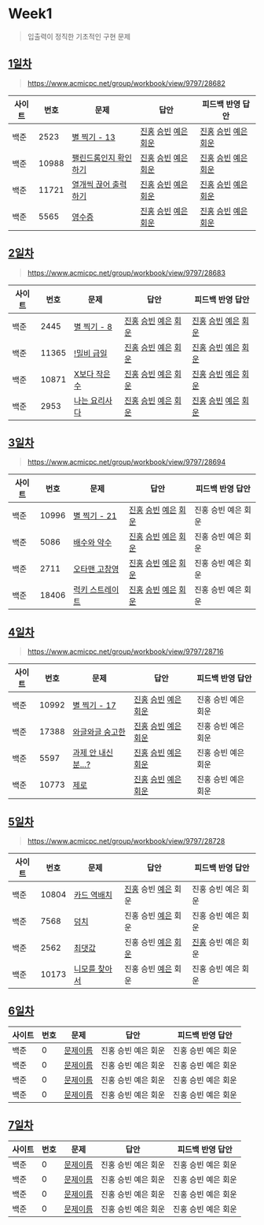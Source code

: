 # Week1

> 입출력이 정직한 기초적인 구현 문제

## [1일차](Day1)

> https://www.acmicpc.net/group/workbook/view/9797/28682

| 사이트 | 번호  | 문제                                                           | 답안                                                                                                                  | 피드백 반영 답안                                                                                                                  |
| ------ | ----- | -------------------------------------------------------------- | --------------------------------------------------------------------------------------------------------------------- | --------------------------------------------------------------------------------------------------------------------------------- |
| 백준   | 2523  | [별 찍기 - 13](https://www.acmicpc.net/problem/2523)           | [진홍](Day1/bj2523_kjh.java) [승빈](Day1/bj2523_wsb.java) [예은](Day1/bj2523_lye.cs) [회운](Day1/bj2523_jhw.java)     | [진홍](Day1/bj2523_kjh_fb.java) [승빈](Day1/bj2523_wsb_fb.java) [예은](Day1/bj2523_lye_fb.cs) [회운](Day1/bj2523_jhw_fb.java)     |
| 백준   | 10988 | [팰린드롬인지 확인하기](https://www.acmicpc.net/problem/10988) | [진홍](Day1/bj10988_kjh.java) [승빈](Day1/bj10988_wsb.java) [예은](Day1/bj10988_lye.cs) [회운](Day1/bj10988_jhw.java) | [진홍](Day1/bj10988_kjh_fb.java) [승빈](Day1/bj10988_wsb_fb.java) [예은](Day1/bj10988_lye_fb.cs) [회운](Day1/bj10988_jhw_fb.java) |
| 백준   | 11721 | [열개씩 끊어 출력하기](https://www.acmicpc.net/problem/11721)  | [진홍](Day1/bj11721_kjh.java) [승빈](Day1/bj11721_wsb.java) [예은](Day1/bj11721_lye.cs) [회운](Day1/bj11721_jhw.java) | [진홍](Day1/bj11721_kjh_fb.java) [승빈](Day1/bj11721_wsb_fb.java) [예은](Day1/bj11721_lye_fb.cs) [회운](Day1/bj11721_jhw_fb.java) |
| 백준   | 5565  | [영수증](https://www.acmicpc.net/problem/5565)                 | [진홍](Day1/bj5565_kjh.java) [승빈](Day1/bj5565_wsb.java) [예은](Day1/bj5565_lye.cs) [회운](Day1/bj5565_jhw.java)     | [진홍](Day1/bj5565_kjh_fb.java) [승빈](Day1/bj5565_wsb_fb.java) [예은](Day1/bj5565_lye_fb.cs) [회운](Day1/bj5565_jhw_fb.java)     |

## [2일차](Day2)

> https://www.acmicpc.net/group/workbook/view/9797/28683

| 사이트 | 번호  | 문제                                                  | 답안                                                                                                                  | 피드백 반영 답안                                                                                                               |
| ------ | ----- | ----------------------------------------------------- | --------------------------------------------------------------------------------------------------------------------- | ------------------------------------------------------------------------------------------------------------------------------ |
| 백준   | 2445  | [별 찍기 - 8](https://www.acmicpc.net/problem/2445)   | [진홍](Day2/bj2445_kjh.java) [승빈](Day2/bj2445_wsb.java) [예은](Day2/bj2445_lye.cs) [회운](Day2/bj2445_jhw.java)     | [진홍](Day2/bj2445_kjh.java) [승빈](Day2/bj2445_wsb_fb.java) [예은](Day2/bj2445_lye_fb.cs) [회운](Day2/bj2445_jhw_fb.java)     |
| 백준   | 11365 | [!밀비 급일](https://www.acmicpc.net/problem/11365)   | [진홍](Day2/bj11365_kjh.java) [승빈](Day2/bj11365_wsb.java) [예은](Day2/bj11365_lye.cs) [회운](Day2/bj11365_jhw.java) | [진홍](Day2/bj11365_kjh.java) [승빈](Day2/bj11365_wsb_fb.java) [예은](Day2/bj11365_lye_fb.cs) [회운](Day2/bj11365_jhw_fb.java) |
| 백준   | 10871 | [X보다 작은수](https://www.acmicpc.net/problem/10871) | [진홍](Day2/bj10871_kjh.java) [승빈](Day2/bj10871_wsb.java) [예은](Day2/bj10871_lye.cs) [회운](Day2/bj10871_jhw.java) | [진홍](Day2/bj10871_kjh.java) [승빈](Day2/bj10871_wsb_fb.java) [예은](Day2/bj10871_lye_fb.cs) [회운](Day2/bj10871_jhw_fb.java) |
| 백준   | 2953  | [나는 요리사다](https://www.acmicpc.net/problem/2953) | [진홍](Day2/bj2953_kjh.java) [승빈](Day2/bj2953_wsb.java) [예은](Day2/bj2953_lye.cs) [회운](Day2/bj2953_jhw.java)     | [진홍](Day2/bj2953_kjh.java) [승빈](Day2/bj2953_wsb_fb.java) [예은](Day2/bj2953_lye_fb.cs) [회운](Day2/bj2953_jhw_fb.java)     |

## [3일차](Day3)

> https://www.acmicpc.net/group/workbook/view/9797/28694

| 사이트 | 번호  | 문제                                                     | 답안                                                                                                                  | 피드백 반영 답안    |
| ------ | ----- | -------------------------------------------------------- | --------------------------------------------------------------------------------------------------------------------- | ------------------- |
| 백준   | 10996 | [별 찍기 - 21](https://www.acmicpc.net/problem/10996)    | [진홍](Day3/bj10996_kjh.java) [승빈](Day3/bj10996_wsb.java) [예은](Day3/bj10996_lye.cs) [회운](Day3/bj10996_jhw.java) | 진홍 승빈 예은 회운 |
| 백준   | 5086  | [배수와 약수](https://www.acmicpc.net/problem/5086)      | [진홍](Day3/bj5086_kjh.java) [승빈](Day3/bj5086_wsb.java) [예은](Day3/bj5086_lye.cs) [회운](Day3/bj5086_jhw.java)     | 진홍 승빈 예은 회운 |
| 백준   | 2711  | [오타맨 고창영](https://www.acmicpc.net/problem/2711)    | [진홍](Day3/bj2711_kjh.java) [승빈](Day3/bj2711_wsb.java) [예은](Day3/bj2711_lye.cs) [회운](Day3/bj2711_jhw.java)     | 진홍 승빈 예은 회운 |
| 백준   | 18406 | [럭키 스트레이트](https://www.acmicpc.net/problem/18406) | [진홍](Day3/bj18406_kjh.java) [승빈](Day3/bj18406_wsb.java) [예은](Day3/bj18406_lye.cs) [회운](Day3/bj18406_jhw.java) | 진홍 승빈 예은 회운 |

## [4일차](Day4)

> https://www.acmicpc.net/group/workbook/view/9797/28716

| 사이트 | 번호  | 문제                                                        | 답안                                                                                                                  | 피드백 반영 답안    |
| ------ | ----- | ----------------------------------------------------------- | --------------------------------------------------------------------------------------------------------------------- | ------------------- |
| 백준   | 10992 | [별 찍기 - 17](https://www.acmicpc.net/problem/10992)       | [진홍](Day4/bj10992_kjh.java) [승빈](Day4/bj10992_wsb.java) [예은](Day4/bj10992_lye.cs) [회운](Day4/bj10992_jhw.java) | 진홍 승빈 예은 회운 |
| 백준   | 17388 | [와글와글 숭고한](https://www.acmicpc.net/problem/17388)    | [진홍](Day4/bj17388_kjh.java) [승빈](Day4/bj17388_wsb.java) [예은](Day4/bj17388_lye.cs) [회운](Day4/bj17388_jhw.java) | 진홍 승빈 예은 회운 |
| 백준   | 5597  | [과제 안 내신 분...?](https://www.acmicpc.net/problem/5597) | [진홍](Day4/bj5597_kjh.java) [승빈](Day4/bj5597_wsb.java) [예은](Day4/bj5597_lye.cs) [회운](Day4/bj5597_jhw.java)     | 진홍 승빈 예은 회운 |
| 백준   | 10773 | [제로](https://www.acmicpc.net/problem/10773)               | [진홍](Day4/bj10773_kjh.java) [승빈](Day4/bj10773_wsb.java) [예은](Day4/bj10773_lye.cs) [회운](Day4/bj10773_jhw.java) | 진홍 승빈 예은 회운 |

## [5일차](Day5)

> https://www.acmicpc.net/group/workbook/view/9797/28728

| 사이트 | 번호  | 문제                                                   | 답안                                        | 피드백 반영 답안    |
| ------ | ----- | ------------------------------------------------------ | ------------------------------------------- | ------------------- |
| 백준   | 10804 | [카드 역배치](https://www.acmicpc.net/problem/10804)   | [진홍](Day5/bj10804_kjh.cs) 승빈 [예은](Day5/bj10804_lye.cs) 회운                         | 진홍 승빈 예은 회운 |
| 백준   | 7568  | [덩치](https://www.acmicpc.net/problem/7568)           | 진홍 승빈 [예은](Day5/bj7568_lye.cs) 회운                         | 진홍 승빈 예은 회운 |
| 백준   | 2562  | [최댓값](https://www.acmicpc.net/problem/2562)         | 진홍 승빈 [예은](Day5/bj2562_lye.cs) [회운](Day5/bj2562_jhw.java) | [진홍](bj2562_kjh.java) 승빈 예은 회운 |
| 백준   | 10173 | [니모를 찾아서](https://www.acmicpc.net/problem/10173) | 진홍 승빈 [예은](Day5/bj10173_lye.cs) 회운                         | 진홍 승빈 예은 회운 |

## [6일차](Day6)

| 사이트 | 번호 | 문제                 | 답안                | 피드백 반영 답안    |
| ------ | ---- | -------------------- | ------------------- | ------------------- |
| 백준   | 0    | [문제이름](문제링크) | 진홍 승빈 예은 회운 | 진홍 승빈 예은 회운 |
| 백준   | 0    | [문제이름](문제링크) | 진홍 승빈 예은 회운 | 진홍 승빈 예은 회운 |
| 백준   | 0    | [문제이름](문제링크) | 진홍 승빈 예은 회운 | 진홍 승빈 예은 회운 |
| 백준   | 0    | [문제이름](문제링크) | 진홍 승빈 예은 회운 | 진홍 승빈 예은 회운 |

## [7일차](Day7)

| 사이트 | 번호 | 문제                 | 답안                | 피드백 반영 답안    |
| ------ | ---- | -------------------- | ------------------- | ------------------- |
| 백준   | 0    | [문제이름](문제링크) | 진홍 승빈 예은 회운 | 진홍 승빈 예은 회운 |
| 백준   | 0    | [문제이름](문제링크) | 진홍 승빈 예은 회운 | 진홍 승빈 예은 회운 |
| 백준   | 0    | [문제이름](문제링크) | 진홍 승빈 예은 회운 | 진홍 승빈 예은 회운 |
| 백준   | 0    | [문제이름](문제링크) | 진홍 승빈 예은 회운 | 진홍 승빈 예은 회운 |

